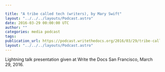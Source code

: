 ```yaml
---

title: "A tribe called tech (writers), by Mary Swift"
layout: "../../../layouts/Podcast.astro"
date: 2016-03-29 00:00:00 UTC
author: ""
categories: media podcast
tags:
publication_url: https://podcast.writethedocs.org/2016/03/29/tribe-called-tech-writers-mary-swift/
layout: "../../../layouts/Podcast.astro"
---
```


Lightning talk presentation given at Write the Docs San Francisco, March 29, 2016.
